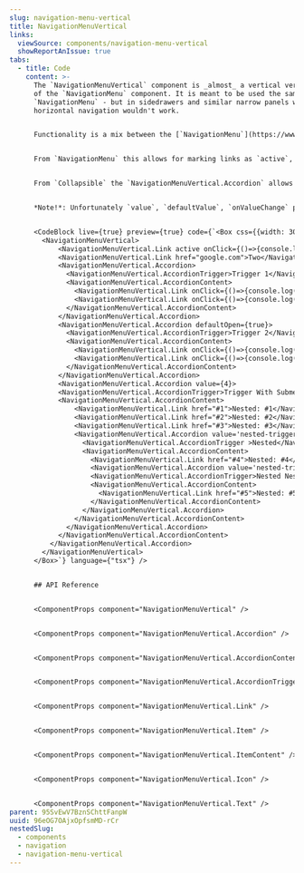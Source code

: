 ```yaml
---
slug: navigation-menu-vertical
title: NavigationMenuVertical
links:
  viewSource: components/navigation-menu-vertical
  showReportAnIssue: true
tabs:
  - title: Code
    content: >-
      The `NavigationMenuVertical` component is _almost_ a vertical version
      of the `NavigationMenu` component. It is meant to be used the same way as
      `NavigationMenu` - but in sidedrawers and similar narrow panels where the
      horizontal navigation wouldn't work. 


      Functionality is a mix between the [`NavigationMenu`](https://www.radix-ui.com/docs/primitives/components/navigation-menu) and the [`Collapsible`](https://www.radix-ui.com/docs/primitives/components/collapsible) radix components.


      From `NavigationMenu` this allows for marking links as `active`, and adds navigation-relevant accessibility information.


      From `Collapsible` the `NavigationMenuVertical.Accordion` allows for: `defaultOpen` (uncontrolled), `open` (controlled) and `onOpenChange` props. 


      *Note!*: Unfortunately `value`, `defaultValue`, `onValueChange` props which are usually available on `NavigationMenu` will have no effect (replaced directly with the `Collapsible` props on the `Accordion` as per above, instead). This was necessary as `NavigationMenu` (radix) itself was buggy when attempting to use vertically. Causing both issues with nested open Accordions, as well as buggy tabbing behaviour which was not acceptable. Provided radix solves this, this component may be modified.


      <CodeBlock live={true} preview={true} code={`<Box css={{width: 300}}>
        <NavigationMenuVertical>
            <NavigationMenuVertical.Link active onClick={()=>{console.log(1)}}>One</NavigationMenuVertical.Link>    
            <NavigationMenuVertical.Link href="google.com">Two</NavigationMenuVertical.Link>    
            <NavigationMenuVertical.Accordion>
              <NavigationMenuVertical.AccordionTrigger>Trigger 1</NavigationMenuVertical.AccordionTrigger>
              <NavigationMenuVertical.AccordionContent>
                <NavigationMenuVertical.Link onClick={()=>{console.log(1)}}>Nested: One</NavigationMenuVertical.Link>
                <NavigationMenuVertical.Link onClick={()=>{console.log(2)}}>Nested: Two</NavigationMenuVertical.Link>
              </NavigationMenuVertical.AccordionContent>
            </NavigationMenuVertical.Accordion>
            <NavigationMenuVertical.Accordion defaultOpen={true}>
              <NavigationMenuVertical.AccordionTrigger>Trigger 2</NavigationMenuVertical.AccordionTrigger>
              <NavigationMenuVertical.AccordionContent>
                <NavigationMenuVertical.Link onClick={()=>{console.log(3)}}>Nested: Three</NavigationMenuVertical.Link>
                <NavigationMenuVertical.Link onClick={()=>{console.log(4)}}>Nested: Four</NavigationMenuVertical.Link>
              </NavigationMenuVertical.AccordionContent>
            </NavigationMenuVertical.Accordion>
            <NavigationMenuVertical.Accordion value={4}>
            <NavigationMenuVertical.AccordionTrigger>Trigger With Submenu</NavigationMenuVertical.AccordionTrigger>
            <NavigationMenuVertical.AccordionContent>
                <NavigationMenuVertical.Link href="#1">Nested: #1</NavigationMenuVertical.Link>
                <NavigationMenuVertical.Link href="#2">Nested: #2</NavigationMenuVertical.Link>    
                <NavigationMenuVertical.Link href="#3">Nested: #3</NavigationMenuVertical.Link>    
                <NavigationMenuVertical.Accordion value='nested-trigger-1'>
                  <NavigationMenuVertical.AccordionTrigger >Nested</NavigationMenuVertical.AccordionTrigger>
                  <NavigationMenuVertical.AccordionContent>
                    <NavigationMenuVertical.Link href="#4">Nested: #4</NavigationMenuVertical.Link>
                    <NavigationMenuVertical.Accordion value='nested-trigger-2'>
                    <NavigationMenuVertical.AccordionTrigger>Nested Nested</NavigationMenuVertical.AccordionTrigger>
                    <NavigationMenuVertical.AccordionContent>
                      <NavigationMenuVertical.Link href="#5">Nested: #5</NavigationMenuVertical.Link>
                    </NavigationMenuVertical.AccordionContent>
                  </NavigationMenuVertical.Accordion>
                </NavigationMenuVertical.AccordionContent>
              </NavigationMenuVertical.Accordion>
            </NavigationMenuVertical.AccordionContent>
          </NavigationMenuVertical.Accordion>
        </NavigationMenuVertical>
      </Box>`} language={"tsx"} />


      ## API Reference


      <ComponentProps component="NavigationMenuVertical" />


      <ComponentProps component="NavigationMenuVertical.Accordion" />


      <ComponentProps component="NavigationMenuVertical.AccordionContent" />


      <ComponentProps component="NavigationMenuVertical.AccordionTrigger" />


      <ComponentProps component="NavigationMenuVertical.Link" />


      <ComponentProps component="NavigationMenuVertical.Item" />


      <ComponentProps component="NavigationMenuVertical.ItemContent" />


      <ComponentProps component="NavigationMenuVertical.Icon" />


      <ComponentProps component="NavigationMenuVertical.Text" />
parent: 95SvEwV7BznSChttFanpW
uuid: 96eOG7OAjxOpfsmMD-rCr
nestedSlug:
  - components
  - navigation
  - navigation-menu-vertical
---
```

